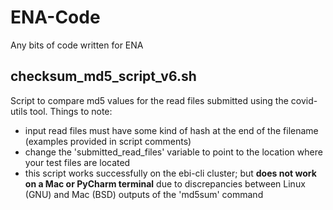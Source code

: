 # ENA-Code
Any bits of code written for ENA

## checksum_md5_script_v6.sh
Script to compare md5 values for the read files submitted using the covid-utils tool.
Things to note:
- input read files must have some kind of hash at the end of the filename (examples provided in script comments) 
- change the 'submitted_read_files' variable to point to the location where your test files are located
- this script works successfully on the ebi-cli cluster; but **does not work on a Mac or PyCharm terminal** due to discrepancies between Linux (GNU) and Mac (BSD) outputs of the 'md5sum' command
